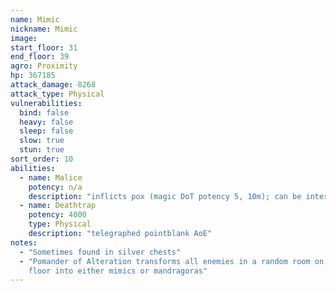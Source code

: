 ```yaml
---
name: Mimic
nickname: Mimic
image: 
start_floor: 31
end_floor: 39
agro: Proximity
hp: 367185
attack_damage: 8268
attack_type: Physical
vulnerabilities:
  bind: false
  heavy: false
  sleep: false
  slow: true
  stun: true
sort_order: 10
abilities:
  - name: Malice
    potency: n/a
    description: "inflicts pox (magic DoT potency 5, 10m); can be interrupted"
  - name: Deathtrap
    potency: 4000
    type: Physical
    description: "telegraphed pointblank AoE"
notes:
  - "Sometimes found in silver chests"
  - "Pomander of Alteration transforms all enemies in a random room on the next
    floor into either mimics or mandragoras"
---
```

